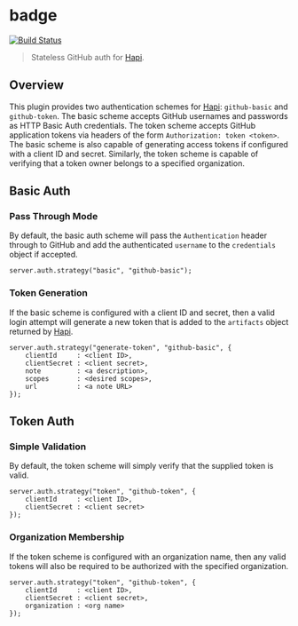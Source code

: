 badge
=====

[![Build Status](https://travis-ci.org/jagoda/badge.svg?branch=master)](https://travis-ci.org/jagoda/badge)

> Stateless GitHub auth for [Hapi][hapi].

## Overview

This plugin provides two authentication schemes for [Hapi][hapi]: `github-basic`
and `github-token`. The basic scheme accepts GitHub usernames and passwords
as HTTP Basic Auth credentials. The token scheme accepts GitHub application
tokens via headers of the form `Authorization: token <token>`. The basic scheme
is also capable of generating access tokens if configured with a client ID and
secret. Similarly, the token scheme is capable of verifying that a token owner
belongs to a specified organization.

## Basic Auth

### Pass Through Mode

By default, the basic auth scheme will pass the `Authentication` header through
to GitHub and add the authenticated `username` to the `credentials` object if
accepted.

	server.auth.strategy("basic", "github-basic");

### Token Generation

If the basic scheme is configured with a client ID and secret, then a valid
login attempt will generate a new token that is added to the `artifacts` object
returned by [Hapi][hapi].

	server.auth.strategy("generate-token", "github-basic", {
		clientId     : <client ID>,
		clientSecret : <client secret>,
		note         : <a description>,
		scopes       : <desired scopes>,
		url          : <a note URL>
	});

## Token Auth

### Simple Validation

By default, the token scheme will simply verify that the supplied token is
valid.

	server.auth.strategy("token", "github-token", {
		clientId     : <client ID>,
		clientSecret : <client secret>
	});

### Organization Membership

If the token scheme is configured with an organization name, then any valid
tokens will also be required to be authorized with the specified organization.

	server.auth.strategy("token", "github-token", {
		clientId     : <client ID>,
		clientSecret : <client secret>,
		organization : <org name>
	});

[Hapi]: https://github.com/spumko/hapi "Hapi"
